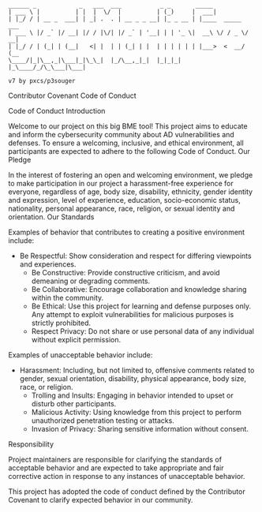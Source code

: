 ```
______ _            _   ___  ___           _ _       _____              
| ___ \ |          | |  |  \/  |          | (_)     |  ___|             
| |_/ / | __ _  ___| | _| .  . | __ _ _ __| |_ _ __ | |____  _____  ___ 
| ___ \ |/ _` |/ __| |/ / |\/| |/ _` | '__| | | '_ \|  __\ \/ / _ \/ __|
| |_/ / | (_| | (__|   <| |  | | (_| | |  | | | | | | |___>  <  __/ (__ 
\____/|_|\__,_|\___|_|\_\_|  |_/\__,_|_|  |_|_|_| |_\____/_/\_\___|\___|
                                                                                                                                     
v7 by pxcs/p3souger
```

Contributor Covenant Code of Conduct

Code of Conduct
Introduction

Welcome to our project on this big BME tool! This project aims to educate and inform the cybersecurity community about AD vulnerabilities and defenses. To ensure a welcoming, inclusive, and ethical environment, all participants are expected to adhere to the following Code of Conduct.
Our Pledge

In the interest of fostering an open and welcoming environment, we pledge to make participation in our project a harassment-free experience for everyone, regardless of age, body size, disability, ethnicity, gender identity and expression, level of experience, education, socio-economic status, nationality, personal appearance, race, religion, or sexual identity and orientation.
Our Standards

Examples of behavior that contributes to creating a positive environment include:

- Be Respectful: Show consideration and respect for differing viewpoints and experiences.
  - Be Constructive: Provide constructive criticism, and avoid demeaning or degrading comments.
  - Be Collaborative: Encourage collaboration and knowledge sharing within the community.
  - Be Ethical: Use this project for learning and defense purposes only. Any attempt to exploit vulnerabilities for malicious purposes is strictly prohibited.
  - Respect Privacy: Do not share or use personal data of any individual without explicit permission.

Examples of unacceptable behavior include:

- Harassment: Including, but not limited to, offensive comments related to gender, sexual orientation, disability, physical appearance, body size, race, or religion.
   - Trolling and Insults: Engaging in behavior intended to upset or disturb other participants.
   - Malicious Activity: Using knowledge from this project to perform unauthorized penetration testing or attacks.
   - Invasion of Privacy: Sharing sensitive information without consent.

Responsibility

Project maintainers are responsible for clarifying the standards of acceptable behavior and are expected to take appropriate and fair corrective action in response to any instances of unacceptable behavior.

This project has adopted the code of conduct defined by the Contributor Covenant to clarify expected behavior in our community.
